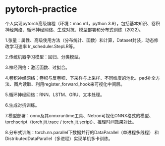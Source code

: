 # pytorch-practice

个人实现pytorch高级编程（环境：mac m1，python 3.9），包括基本知识、卷积神经网络、循环神经网络、生成对抗、模型部署和分布式训练（2022)。

1.张量：属性、高级使用方法（分布统计、函数）和计算，Dataset封装，动态修改学习速率 lr_scheduler.StepLR等。

2.传统机器学习模型：回归、分类模型。

3.神经网络：激活函数、过拟合。

4.卷积神经网络：卷积与反卷积、下采样与上采样、不同维度的池化、pad补全方法、图片读取、利用register_forward_hook来可视化中间层。

5.循环神经网络：RNN、LSTM、GRU、文本处理。

6.生成对抗训练。

7.模型部署：onnx及其onnxruntime工具、Netron可视化ONNX格式的模型、torchscript（torch.jit.trace / torch.jit.script）、推理时间效果对比。

8.分布式训练：torch.nn.parallel下数据并行的DataParallel（单进程多线程） 和DistributedDataParallel（多进程）实现单机多卡训练。
